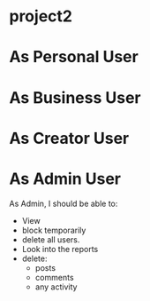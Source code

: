 # project2

# As Personal User



# As Business User



# As Creator User



# As Admin User
As Admin, I should be able to:
- View
- block temporarily
- delete all users.
- Look into the reports
- delete:
  - posts
  - comments
  - any activity


